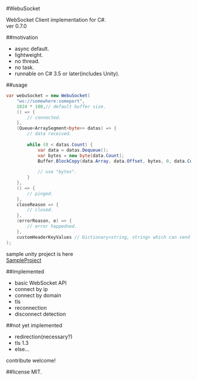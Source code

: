 #WebuSocket

WebSocket Client implementation for C#.  
ver 0.7.0

##motivation

* async default.
* lightweight.
* no thread. 
* no task.
* runnable on C# 3.5 or later(includes Unity).

##usage

```C#
var webuSocket = new WebuSocket(
	"ws://somewhere:someport",
	1024 * 100,// default buffer size.
	() => {
		// connected.
	}, 
	(Queue<ArraySegment<byte>> datas) => {
		// data received.
		
		while (0 < datas.Count) {
			var data = datas.Dequeue();
			var bytes = new byte[data.Count];
			Buffer.BlockCopy(data.Array, data.Offset, bytes, 0, data.Count);
			
			// use "bytes".
		}
	}, 
	() => {
		// pinged.
	}, 
	closeReason => {
		// closed.
	}, 
	(errorReason, e) => {
		// error happedned.
	}, 
	customHeaderKeyValues // Dictionary<string, string> which can send with connecting signal.
);
```	

sample unity project is here  
[SampleProject](https://github.com/sassembla/WebuSocket/tree/master/SampleProject)

##implemented
* basic WebSocket API
* connect by ip
* connect by domain
* tls
* reconnection
* disconnect detection

##not yet implemented
* redirection(necessary?)
* tls 1.3
* else...

contribute welcome!

##license
MIT.

